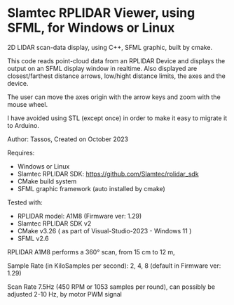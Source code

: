 # Slamtec RPLIDAR Viewer, using SFML, for Windows	or	Linux

 2D LIDAR scan-data display, using C++, SFML graphic, built by cmake.

This code reads point-cloud data from an RPLIDAR Device and displays the output on an SFML display window in realtime.
Also displayed are closest/farthest distance arrows, low/hight distance limits, the axes and the device.

The user can move the axes origin with the arrow keys and zoom with the mouse wheel.

I have avoided using STL (except once) in order to make it easy to migrate it to Arduino.

Author: Tassos, Created on October 2023

Requires: 
* Windows	or	Linux
* Slamtec RPLIDAR SDK: https://github.com/Slamtec/rplidar_sdk
* CMake build system 
* SFML graphic framework (auto installed by cmake)

Tested with: 
* RPLIDAR model: A1M8 (Firmware ver: 1.29)
* Slamtec RPLIDAR SDK v2
* CMake v3.26 ( as part of Visual-Studio-2023 - Windows 11 )
* SFML v2.6

RPLIDAR A1M8 performs a 360° scan, from 15 cm to 12 m,

Sample Rate (in KiloSamples per second): 2, 4, 8 (default in Firmware ver: 1.29)

Scan Rate 7.5Hz (450 RPM or 1053 samples per round), can possibly be adjusted 2-10 Hz, by motor PWM signal
